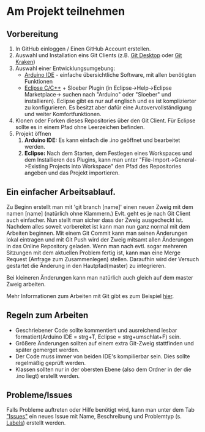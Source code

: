 # Am Projekt teilnehmen
## Vorbereitung
  1. In GitHub einloggen / Einen GitHub Account erstellen. 
  2. Auswahl und Installation eins Git Clients (z.B. [Git Desktop](https://desktop.github.com/) oder [Git Kraken](https://www.gitkraken.com/))
  3. Auswahl einer Entwicklungsumgebung:
      - [Arduino IDE](https://www.arduino.cc/en/main/software) -  einfache übersichtliche Software, mit allen benötigten Funktionen
      - [Eclipse C/C++](https://www.eclipse.org/downloads/packages/) + Sloeber Plugin (in Eclipse->Help->Eclipse Marketplace-> suchen nach "Arduino" oder "Sloeber" und installieren). Eclipse gibt es nur auf englisch und es ist komplizierter zu konfigurieren. Es besitzt aber dafür eine Autovervollständigung und weiter Komfortfunktionen.
  4. Klonen oder Forken dieses Repositories über den Git Client. Für Eclipse sollte es in einem Pfad ohne Leerzeichen befinden.  
  5. Projekt öffnen 
      1. <b>Arduino IDE:</b> Es kann einfach die .ino geöffnet und bearbeitet werden.   
      2. <b>Eclipse:</b> Nach dem Starten, dem Festlegen eines Workspaces und dem Installieren des Plugins, kann man unter "File-Import->General->Existing Projects into Workspace" den Pfad des Repositories angeben und das Projekt importieren.
  
## Ein einfacher Arbeitsablauf.
  Zu Beginn erstellt man mit 'git branch [name]' einen neuen Zweig mit dem namen [name] (natürlich ohne Klammern.)
  Evlt. geht es je nach Git Client auch einfacher. Nun stellt man sicher dass der Zweig ausgecheckt ist.
  Nachdem alles soweit vorbereitet ist kann man nun ganz normal mit dem Arbeiten beginnen.
  Mit einem Git Commit kann man seinen Änderungen lokal eintragen und mit Git Push wird der Zweig mitsamt allen Änderungen in das Online Repository geladen. 
  Wenn man nach evtl. sogar mehreren Sitzungen mit dem aktuellen Problem fertig ist, kann man eine Merge Request (Anfrage zum Zusammenlegen) stellen. Daraufhin wird der Versuch gestartet die Änderung in den Hautpfad(master) zu integrieren.
  
  Bei kleineren Änderungen kann man natürlich auch gleich auf dem master Zweig arbeiten.
  
  Mehr Informationen zum Arbeiten mit Git gibt es zum Beispiel [hier](https://rogerdudler.github.io/git-guide/index.de.html).

## Regeln zum Arbeiten
  - Geschriebener Code sollte kommentiert und ausreichend lesbar formatiert(Arduino IDE = strg+T, Eclipse = strg+umschlat+F) sein.
  - Größere Änderungen sollten auf einem extra Git-Zweig stattfinden und später gemerget werden.
  - Der Code muss immer von beiden IDE's kompilierbar sein. Dies sollte regelmäßig geprüft werden.
  - Klassen sollten nur in der obersten Ebene (also dem Ordner in der die .ino liegt) erstellt werden.
  
## Probleme/Issues
  Falls Probleme auftreten oder Hilfe benötigt wird, kann man unter dem Tab ["Issues"](https://github.com/LitschiW/LimitedStepperMotor/issues) ein neues Issue mit Name, Beschreibung und Problemtyp (s. [Labels](https://github.com/LitschiW/LimitedStepperMotor/labels)) erstellt werden.

  
